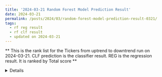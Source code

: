 ```yaml
---
title: '2024-03-21 Random Forest Model Prediction Result'
date: 2024-03-21
permalink: /posts/2024/03/random-forest-model-prediction-result-0321/
tags:
  - rf reg result
  - rf clf result
  - updated on 2024-03-21
---
```

** This is the rank list for the Tickers from uptrend to downtrend run on 2024-03-21. CLF prediction is the classifier result. REG is the regression result. It is ranked by Total score ** 

<details>

** Result Table **

|         |   CLF_perdiction |   REG_perdiction |   Total Score |   Rank |   Rank Percent |
|:--------|-----------------:|-----------------:|--------------:|-------:|---------------:|
| SMCI    |       4.40293    |      2.14629     |    6.54922    |      1 |           0.99 |
| ULVR.L  |       0.360131   |      4.68954     |    5.04967    |      2 |           0.99 |
| MSTR    |       1.4899     |      3.23465     |    4.72455    |      3 |           0.98 |
| BKNG    |       1.75533    |      2.9005      |    4.65583    |      4 |           0.98 |
| GE      |       4.35465    |      0.298943    |    4.6536     |      5 |           0.97 |
| CEG     |       4.33715    |     -0.116819    |    4.22033    |      6 |           0.97 |
| TJX     |       4.03598    |      0.0552396   |    4.09122    |      7 |           0.96 |
| ABBV    |       3.81591    |      0.172502    |    3.98841    |      8 |           0.96 |
| META    |       3.11686    |      0.54632     |    3.66318    |      9 |           0.95 |
| NVDA    |       2.84773    |      0.706457    |    3.55419    |     10 |           0.95 |
| MDB     |       2.50649    |      1.01906     |    3.52555    |     11 |           0.94 |
| NET     |       2.76346    |      0.722671    |    3.48614    |     12 |           0.94 |
| SMH     |       3.21694    |      0.125292    |    3.34223    |     13 |           0.93 |
| MCK     |       3.14324    |      0.181213    |    3.32445    |     14 |           0.93 |
| AMZN    |       3.03445    |      0.164008    |    3.19846    |     15 |           0.92 |
| LRCX    |       2.33096    |      0.852436    |    3.18339    |     16 |           0.92 |
| WMT     |       3.1333     |      0.0062338   |    3.13953    |     17 |           0.91 |
| MAS     |       2.99515    |      0.135061    |    3.13022    |     18 |           0.91 |
| QQQ     |       2.80039    |      0.325433    |    3.12582    |     19 |           0.9  |
| PANW    |       2.65397    |      0.471472    |    3.12544    |     20 |           0.89 |
| UBER    |       2.73113    |      0.207803    |    2.93894    |     21 |           0.89 |
| SOXX    |       2.76676    |      0.119484    |    2.88625    |     22 |           0.88 |
| COST    |       2.59021    |      0.24926     |    2.83947    |     23 |           0.88 |
| DECK    |       2.24888    |      0.583014    |    2.83189    |     24 |           0.87 |
| ANET    |       2.4028     |      0.245554    |    2.64835    |     25 |           0.87 |
| RSG     |       2.58258    |      0.0654417   |    2.64802    |     26 |           0.86 |
| IBM     |       2.35498    |      0.248527    |    2.60351    |     27 |           0.86 |
| PGR     |       2.50483    |      0.037458    |    2.54228    |     28 |           0.85 |
| UNH     |       2.31636    |      0.222458    |    2.53882    |     29 |           0.85 |
| AMGN    |       2.18528    |      0.310264    |    2.49555    |     30 |           0.84 |
| VGT     |       2.2673     |      0.190677    |    2.45798    |     31 |           0.84 |
| SHW     |       2.29199    |      0.164886    |    2.45688    |     32 |           0.83 |
| JBL     |       2.2655     |      0.157768    |    2.42326    |     33 |           0.83 |
| DXJ     |       2.30488    |      0.0643139   |    2.36919    |     34 |           0.82 |
| MSFT    |       2.0837     |      0.225089    |    2.30879    |     35 |           0.82 |
| AXP     |       2.17887    |      0.101068    |    2.27994    |     36 |           0.81 |
| DDOG    |       1.91956    |      0.334017    |    2.25357    |     37 |           0.81 |
| INTC    |       2.0812     |      0.156498    |    2.2377     |     38 |           0.8  |
| V       |       2.27589    |     -0.05477     |    2.22112    |     39 |           0.79 |
| NOW     |       1.87041    |      0.255061    |    2.12547    |     40 |           0.79 |
| CRWD    |       1.38392    |      0.740622    |    2.12454    |     41 |           0.78 |
| TSLA    |       1.55801    |      0.472213    |    2.03023    |     42 |           0.78 |
| PCAR    |       1.95642    |      0.0702196   |    2.02664    |     43 |           0.77 |
| FTNT    |       1.92098    |      0.0305173   |    1.9515     |     44 |           0.77 |
| XLF     |       1.9727     |     -0.0611289   |    1.91157    |     45 |           0.76 |
| ALL     |       1.7669     |      0.116908    |    1.88381    |     46 |           0.76 |
| KR      |       1.76427    |     -0.0181402   |    1.74613    |     47 |           0.75 |
| MRK     |       1.54706    |      0.132503    |    1.67956    |     48 |           0.75 |
| AMAT    |       1.49064    |      0.147953    |    1.63859    |     49 |           0.74 |
| EME     |       1.37994    |      0.240524    |    1.62046    |     50 |           0.74 |
| FAST    |       1.60922    |     -0.0142438   |    1.59498    |     51 |           0.73 |
| BA      |       1.31665    |      0.238028    |    1.55467    |     52 |           0.73 |
| LLY     |       1.11852    |      0.432433    |    1.55095    |     53 |           0.72 |
| NUE     |       1.43778    |      0.0756182   |    1.5134     |     54 |           0.72 |
| INTU    |       1.18922    |      0.305037    |    1.49426    |     55 |           0.71 |
| MELI    |       0.634372   |      0.84556     |    1.47993    |     56 |           0.71 |
| AVGO    |       0.616854   |      0.859935    |    1.47679    |     57 |           0.7  |
| KO      |       1.48203    |     -0.0107404   |    1.47129    |     58 |           0.69 |
| TOELY   |       1.24546    |      0.209534    |    1.45499    |     59 |           0.69 |
| ICE     |       1.2075     |      0.228069    |    1.43557    |     60 |           0.68 |
| VEEV    |       1.28011    |      0.132408    |    1.41252    |     61 |           0.68 |
| KLAC    |       1.17311    |      0.186748    |    1.35986    |     62 |           0.67 |
| ASML    |       0.187377   |      1.1385      |    1.32587    |     63 |           0.67 |
| WM      |       1.12555    |      0.189274    |    1.31482    |     64 |           0.66 |
| ONON    |       1.19461    |      0.068785    |    1.2634     |     65 |           0.66 |
| UPS     |       1.23918    |      0.0106549   |    1.24983    |     66 |           0.65 |
| REGN    |       0.699962   |      0.538576    |    1.23854    |     67 |           0.65 |
| TSM     |       1.08722    |      0.139901    |    1.22712    |     68 |           0.64 |
| AMD     |       1.09115    |      0.132629    |    1.22378    |     69 |           0.64 |
| CMG     |       1.35192    |     -0.156398    |    1.19552    |     70 |           0.63 |
| AFL     |       1.18604    |      0.00023845  |    1.18627    |     71 |           0.63 |
| SYK     |       1.17496    |     -0.0572146   |    1.11774    |     72 |           0.62 |
| NKE     |       1.25994    |     -0.169313    |    1.09062    |     73 |           0.62 |
| MDLZ    |       1.04798    |     -0.00105307  |    1.04692    |     74 |           0.61 |
| SU      |       0.978916   |      0.000318244 |    0.979234   |     75 |           0.61 |
| ISRG    |       1.19694    |     -0.252954    |    0.943982   |     76 |           0.6  |
| WDAY    |       0.386045   |      0.544202    |    0.930247   |     77 |           0.59 |
| RS      |       0.8421     |      0.0796068   |    0.921707   |     78 |           0.59 |
| JPM     |       0.826162   |      0.0638846   |    0.890046   |     79 |           0.58 |
| CIBR    |       0.92573    |     -0.0402926   |    0.885437   |     80 |           0.58 |
| WFC     |       1.10788    |     -0.292166    |    0.815717   |     81 |           0.57 |
| ROP     |       0.72541    |      0.0820802   |    0.80749    |     82 |           0.57 |
| HD      |       0.835876   |     -0.0380067   |    0.797869   |     83 |           0.56 |
| CSL     |       0.628971   |      0.155772    |    0.784744   |     84 |           0.56 |
| ECL     |       1.18405    |     -0.426159    |    0.757895   |     85 |           0.55 |
| CDNS    |       0.767147   |     -0.076274    |    0.690873   |     86 |           0.55 |
| MCD     |       0.581045   |      0.0748295   |    0.655875   |     87 |           0.54 |
| OXY     |       0.671538   |     -0.0163473   |    0.655191   |     88 |           0.54 |
| CRM     |       0.472062   |      0.156784    |    0.628846   |     89 |           0.53 |
| ACN     |       0.615181   |      0.00664349  |    0.621825   |     90 |           0.53 |
| PEP     |       0.577592   |      0.0278263   |    0.605418   |     91 |           0.52 |
| MA      |       1.99184    |     -1.41802     |    0.573823   |     92 |           0.52 |
| NOVN.SW |       0.493535   |      0.0791561   |    0.572691   |     93 |           0.51 |
| JNJ     |       0.511825   |      0.0539271   |    0.565752   |     94 |           0.51 |
| PLD     |       0.531444   |      0.0113403   |    0.542784   |     95 |           0.5  |
| EFX     |       0.383601   |      0.131296    |    0.514897   |     96 |           0.49 |
| USB     |       0.737028   |     -0.272465    |    0.464563   |     97 |           0.49 |
| QCOM    |       0.294937   |      0.141012    |    0.435949   |     98 |           0.48 |
| WAT     |       0.283695   |      0.0347367   |    0.318431   |     99 |           0.48 |
| HII     |       0.753971   |     -0.498265    |    0.255706   |    100 |           0.47 |
| MPC     |       0.675555   |     -0.455967    |    0.219588   |    101 |           0.47 |
| ROG     |       0.00147183 |      0.159117    |    0.160589   |    102 |           0.46 |
| ZBH     |       0.371673   |     -0.214073    |    0.1576     |    103 |           0.46 |
| SIE.DE  |       0.0551245  |      0.0731158   |    0.12824    |    104 |           0.45 |
| C       |       0.0669957  |      0.0396215   |    0.106617   |    105 |           0.45 |
| IWM     |       0.215425   |     -0.173528    |    0.0418974  |    106 |           0.44 |
| SNPS    |       0.222282   |     -0.183739    |    0.0385435  |    107 |           0.44 |
| PDD     |       0.242924   |     -0.219127    |    0.0237967  |    108 |           0.43 |
| NFLX    |       0.167062   |     -0.172396    |   -0.00533439 |    109 |           0.43 |
| VLO     |       0.0834712  |     -0.107262    |   -0.0237912  |    110 |           0.42 |
| RTX     |      -0.0195819  |     -0.0121211   |   -0.031703   |    111 |           0.42 |
| VST     |      -0.118144   |      0.00841845  |   -0.109725   |    112 |           0.41 |
| CVX     |      -0.140644   |     -0.0543587   |   -0.195003   |    113 |           0.41 |
| ADSK    |       0.0319608  |     -0.318018    |   -0.286057   |    114 |           0.4  |
| NESN.SW |      -0.286147   |     -0.00816428  |   -0.294312   |    115 |           0.39 |
| CAT     |      -0.383746   |      0.0794798   |   -0.304266   |    116 |           0.39 |
| TMO     |      -0.211915   |     -0.105231    |   -0.317146   |    117 |           0.38 |
| HON     |      -0.153964   |     -0.199407    |   -0.353371   |    118 |           0.38 |
| SAP     |      -0.380046   |      0.0138235   |   -0.366222   |    119 |           0.37 |
| TRU     |      -0.349955   |     -0.0396614   |   -0.389616   |    120 |           0.37 |
| COIN    |      -1.88967    |      1.46301     |   -0.426663   |    121 |           0.36 |
| EPD     |      -0.445474   |     -0.0107397   |   -0.456213   |    122 |           0.36 |
| ADP     |      -0.689017   |      0.18866     |   -0.500357   |    123 |           0.35 |
| SPY     |      -0.129322   |     -0.384927    |   -0.514249   |    124 |           0.35 |
| BAC     |      -0.531369   |     -0.0503638   |   -0.581733   |    125 |           0.34 |
| COP     |      -0.520909   |     -0.0746677   |   -0.595577   |    126 |           0.34 |
| EMR     |      -0.798224   |      0.0833324   |   -0.714891   |    127 |           0.33 |
| MO      |      -0.714322   |     -0.0187266   |   -0.733049   |    128 |           0.33 |
| CTVA    |      -1.03497    |      0.277643    |   -0.757329   |    129 |           0.32 |
| FIX     |      -0.974692   |      0.215892    |   -0.7588     |    130 |           0.32 |
| LIN     |      -0.743867   |     -0.0178575   |   -0.761725   |    131 |           0.31 |
| XLE     |      -0.777595   |     -0.0506092   |   -0.828204   |    132 |           0.31 |
| MRVL    |      -0.900514   |      0.00524132  |   -0.895272   |    133 |           0.3  |
| Z       |      -0.734439   |     -0.162259    |   -0.896698   |    134 |           0.29 |
| BIIB    |      -0.629419   |     -0.272695    |   -0.902115   |    135 |           0.29 |
| LULU    |      -1.02443    |      0.0908075   |   -0.933623   |    136 |           0.28 |
| GOOG    |      -1.02941    |      0.0690296   |   -0.960381   |    137 |           0.28 |
| XOM     |      -0.773484   |     -0.189842    |   -0.963327   |    138 |           0.27 |
| CMCSA   |      -0.9694     |     -0.112488    |   -1.08189    |    139 |           0.27 |
| MCHP    |      -1.00984    |     -0.0789618   |   -1.0888     |    140 |           0.26 |
| T       |      -1.10446    |     -0.0202442   |   -1.1247     |    141 |           0.26 |
| BILL    |      -0.951476   |     -0.181816    |   -1.13329    |    142 |           0.25 |
| KMI     |      -1.20415    |      0.0037813   |   -1.20037    |    143 |           0.25 |
| PSX     |      -1.24359    |     -0.048717    |   -1.2923     |    144 |           0.24 |
| BK      |      -1.24154    |     -0.0685268   |   -1.31007    |    145 |           0.24 |
| BP      |      -1.25261    |     -0.0638286   |   -1.31644    |    146 |           0.23 |
| ITW     |      -1.20635    |     -0.115593    |   -1.32194    |    147 |           0.23 |
| MDT     |      -1.50194    |      0.155692    |   -1.34625    |    148 |           0.22 |
| SPGI    |      -1.06189    |     -0.294841    |   -1.35673    |    149 |           0.22 |
| KEYS    |      -0.561482   |     -0.795819    |   -1.3573     |    150 |           0.21 |
| CSCO    |      -1.32916    |     -0.0427031   |   -1.37186    |    151 |           0.21 |
| TTE     |      -1.32201    |     -0.0517195   |   -1.37373    |    152 |           0.2  |
| AAPL    |      -1.36041    |     -0.0355521   |   -1.39596    |    153 |           0.19 |
| BHP     |      -1.36205    |     -0.0663257   |   -1.42837    |    154 |           0.19 |
| EOG     |      -1.37764    |     -0.1575      |   -1.53514    |    155 |           0.18 |
| NEE     |      -1.39599    |     -0.160891    |   -1.55689    |    156 |           0.18 |
| CPB     |      -1.44721    |     -0.114186    |   -1.5614     |    157 |           0.17 |
| VZ      |      -1.5145     |     -0.0486486   |   -1.56315    |    158 |           0.17 |
| TXN     |      -1.41719    |     -0.155028    |   -1.57221    |    159 |           0.16 |
| TLT     |      -1.55048    |     -0.0401623   |   -1.59064    |    160 |           0.16 |
| ABT     |      -1.52998    |     -0.0751503   |   -1.60513    |    161 |           0.15 |
| TER     |      -1.28728    |     -0.345311    |   -1.63259    |    162 |           0.15 |
| LOW     |      -1.7092     |      0.0452737   |   -1.66392    |    163 |           0.14 |
| DIS     |      -2.02007    |      0.329449    |   -1.69062    |    164 |           0.14 |
| ADI     |      -1.54212    |     -0.162891    |   -1.70501    |    165 |           0.13 |
| A       |      -1.61516    |     -0.124336    |   -1.73949    |    166 |           0.13 |
| PXD     |      -1.58869    |     -0.174199    |   -1.76289    |    167 |           0.12 |
| FANG    |      -1.70479    |     -0.0662093   |   -1.771      |    168 |           0.12 |
| IFF     |      -1.2734     |     -0.662589    |   -1.93599    |    169 |           0.11 |
| BLK     |      -1.39972    |     -0.541494    |   -1.94121    |    170 |           0.11 |
| ORCL    |      -1.85403    |     -0.100766    |   -1.9548     |    171 |           0.1  |
| BMY     |      -1.95815    |     -0.0477036   |   -2.00585    |    172 |           0.09 |
| HSBC    |      -2.03461    |     -0.0609897   |   -2.0956     |    173 |           0.09 |
| SHEL    |      -2.04723    |     -0.0651025   |   -2.11233    |    174 |           0.08 |
| LMT     |      -1.77242    |     -0.451508    |   -2.22393    |    175 |           0.08 |
| ADBE    |      -1.89226    |     -0.353871    |   -2.24613    |    176 |           0.07 |
| AZN     |      -2.23311    |     -0.0550576   |   -2.28817    |    177 |           0.07 |
| PG      |      -2.1561     |     -0.1512      |   -2.3073     |    178 |           0.06 |
| TROW    |      -2.04228    |     -0.267276    |   -2.30956    |    179 |           0.06 |
| MMM     |      -1.61917    |     -0.709621    |   -2.32879    |    180 |           0.05 |
| SCHW    |      -2.05286    |     -0.402175    |   -2.45504    |    181 |           0.05 |
| OKE     |      -2.41442    |     -0.108503    |   -2.52292    |    182 |           0.04 |
| EXPE    |      -2.87803    |      0.0839548   |   -2.79408    |    183 |           0.04 |
| PFE     |      -2.83592    |     -0.0730208   |   -2.90894    |    184 |           0.03 |
| WSM     |      -3.16524    |      0.241437    |   -2.9238     |    185 |           0.03 |
| MU      |      -2.78157    |     -0.14891     |   -2.93048    |    186 |           0.02 |
| PNC     |      -2.34336    |     -0.817899    |   -3.16126    |    187 |           0.02 |
| FDX     |      -2.68681    |     -0.890673    |   -3.57748    |    188 |           0.01 |
| EL      |      -3.01009    |     -0.83174     |   -3.84183    |    189 |           0.01 |
| PYPL    |      -4.06381    |     -0.658177    |   -4.72199    |    190 |           0    |

</details>
